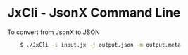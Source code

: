 JxCli - JsonX Command Line
===========================

To convert from JsonX to JSON

```bash
	$ ./JxCli -i input.jx -j output.json -m output.meta
```
